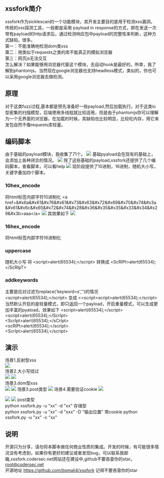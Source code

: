 ## xssfork简介
xssfork作为sicklescan的一个功能模块，其开发主要目的是用于检测xss漏洞。
传统的xss探测工具，一般都是采用 payload in response的方式，即在发送一次带有payload的http请求后，通过检测响应包中payload的完整性来判断，这种方式缺陷，很多。  
第一：不能准确地检测dom类xss  
第二：用类似于requests之类的库不能真正的模拟浏览器  
第三：网页js无法交互  
怎么解决？如果能够用浏览器代替这个模块，去自动hook是最好的。所幸，我了解到phantomjs，当然现在google浏览器也支持headless模式，类似的，你也可以采用google浏览器去做检测。
## 原理
对于这类fuzz过程,基本都是预先准备好一些payload,然后加载执行。对于这类io型密集的扫描模型，后端使用多线程就比较适用，但是由于phantomjs你可以理解为一个无界面的浏览器，在加载的时候，其缺陷也比较明显，比较吃内存，用它来发包自然不像requests库轻量。
## 编码脚本
由于基础的payload模块，我收集了71个。
![](http://ohsqlm7gj.bkt.clouddn.com/17-7-24/38956876.jpg)
基础pyaload会在现有的基础上，会添加上各种闭合的情况。
![](http://ohsqlm7gj.bkt.clouddn.com/17-7-24/58148554.jpg)
除了这些基础的payload,xssfork还提供了几个编码脚本，查看脚本，可以看help
![](http://ohsqlm7gj.bkt.clouddn.com/17-7-24/12237078.jpg)
现阶段提供了10进制，16进制，随机大小写，关键字叠加四个脚本。
### 10hex_encode
将html标签内部字符10进制化
&lt;a href=&#x6a&#x61&#x76&#x61&#x73&#x63&#x72&#x69&#x70&#x74&#x3a&#x61&#x6c&#x65&#x72&#x74&#x28&#x36&#x35&#x35&#x33&#x34&#x29&#x3b&gt;aaa&lt;/a&gt;
![](http://ohsqlm7gj.bkt.clouddn.com/17-7-24/19641734.jpg)
其效果如下
![](http://ohsqlm7gj.bkt.clouddn.com/17-7-24/26774362.jpg)

### 16hex_encode
将html标签内部字符16进制化
### uppercase
随机大小写
将
&lt;script&gt;alert(65534);&lt;/script&gt;
转换成
&lt;ScRIPt&gt;alert(65534);&lt;/ScRIpT&gt;
### addkeywords
主要是应对过滤为replace('keyword&gt;s','')的情况  
&lt;script&gt;alert(65534);&lt;/script&gt;
变成
&lt;&lt;script&gt;script&gt;alert(65534);&lt;/script&gt;
当然默认开启的是轻量模式，即只返回一个payload，开启重量模式，可以生成更加丰富的pyaload，效果如下
&lt;script&gt;alert(65534);&lt;/script&gt;  
&lt;script&gt;alert(65534);&lt;/ScrIpt&gt;  
&lt;ScrIpt&gt;alert(65534);&lt;/sCrIpt&gt;  
&lt;scRiPt&gt;alert(65534);&lt;/script&gt;  
&lt;ScrIpt&gt;alert(65534);&lt;/script&gt;
## 演示
场景1.反射型xss  
![](http://shentoushi.top/manypic/Uploads/2016-09-26/%E5%8F%8D%E5%B0%84%E5%9E%8Bxss.gif)  
场景2.大小写绕过  
![](http://shentoushi.top/manypic/Uploads/2016-09-26/%E5%A4%A7%E5%B0%8F%E5%86%99%E7%BB%95%E8%BF%871%20xss.gif)
![](http://shentoushi.top/manypic/Uploads/2016-09-26/%E5%A4%A7%E5%B0%8F%E5%86%99%E7%BB%95%E8%BF%872%20xss.gif)  
场景3.dom型xss  
![](http://shentoushi.top/manypic/Uploads/2016-09-26/dom%20xss1.gif)
![](http://shentoushi.top/manypic/Uploads/2016-09-26/dom%20xss2.gif)
场景3.post类型
![](http://shentoushi.top/manypic/Uploads/2016-09-26/post%20xss1.gif)
场景4.需要验证cookie
![](http://shentoushi.top/manypic/Uploads/2016-09-26/cookie%20xss.gif)


![](http://ohsqlm7gj.bkt.clouddn.com/2017-07-24%20at%20%E4%B8%8B%E5%8D%884.23.gif)
![](http://ohsqlm7gj.bkt.clouddn.com/2017-07-24%20at%20%E4%B8%8B%E5%8D%884.27.gif)
 post类型  
 python xssfork.py -u "xx" -d "xx"
 存储型  
 python xssfork.py -u "xx" -d "xxx" -D "输出位置"
 带cookie
 python xssfork.py -u "xx" -c "xx"
## 说明
开源只为分享，请勿将本脚本做任何商业性质的集成。开发的时候，有可能很多情况没有考虑到，如果你有更好的建议或者发现bug，可以联系我邮箱,xssfork.codersec.net网站还在建设中,github不要吝啬你的star。
root@codersec.net  
开源地址 https://github.com/bsmali4/xssfork
记得不要吝啬你的star

